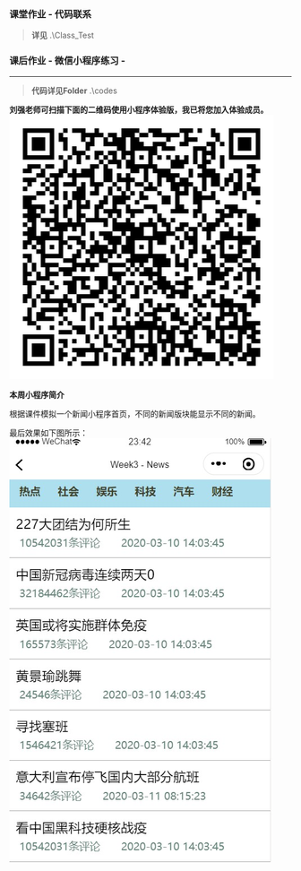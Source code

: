 ### 课堂作业 - 代码联系


>**详见** .\Class_Test


### 课后作业 - 微信小程序练习 - 

------------
>**代码详见Folder**   .\codes

**刘强老师可扫描下面的二维码使用小程序体验版，我已将您加入体验成员。**
![体验版二维码](https://github.com/LowkeyYe/MobileDevelop/blob/master/Week1_20200224/images/体验版二维码.jpg "体验版二维码")

**本周小程序简介**

根据课件模拟一个新闻小程序首页，不同的新闻版块能显示不同的新闻。

最后效果如下图所示：
![效果展示](https://github.com/LowkeyYe/MobileDevelop/blob/master/Week3_20200314/imgs/效果图.jpg "效果展示")

